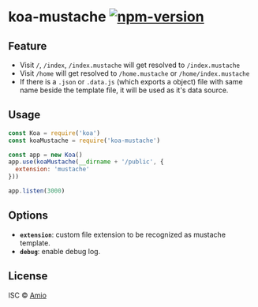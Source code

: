 # koa-mustache [![npm-version][npm-badge]][npm-link]

## Feature

- Visit `/`, `/index`, `/index.mustache` will get resolved to `/index.mustache`
- Visit `/home` will get resolved to `/home.mustache` or `/home/index.mustache`
- If there is a `.json` or `.data.js` (which exports a object) file with same
  name beside the template file, it will be used as it's data source.

## Usage

```javascript
const Koa = require('koa')
const koaMustache = require('koa-mustache')

const app = new Koa()
app.use(koaMustache(__dirname + '/public', {
  extension: 'mustache'
}))

app.listen(3000)
```

## Options

- **`extension`**: custom file extension to be recognized as mustache template.
- **`debug`**: enable debug log.

## License

ISC © [Amio][author]

[npm-badge]:https://img.shields.io/npm/v/koa-mustache.svg?style=flat-square
[npm-link]: https://www.npmjs.com/package/koa-mustache
[author]:   https://github.com/amio
